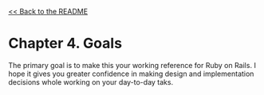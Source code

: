 [&lt;&lt; Back to the README](README.md)

# Chapter 4. Goals

The primary goal is to make this your working reference for Ruby on Rails. I
hope it gives you greater confidence in making design and implementation
decisions whole working on your day-to-day taks.
